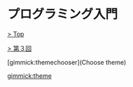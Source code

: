 # プログラミング入門

[> Top](../../)

[> 第３回](../)

[gimmick:themechooser](Choose theme)

[gimmick:theme](cerulean)

